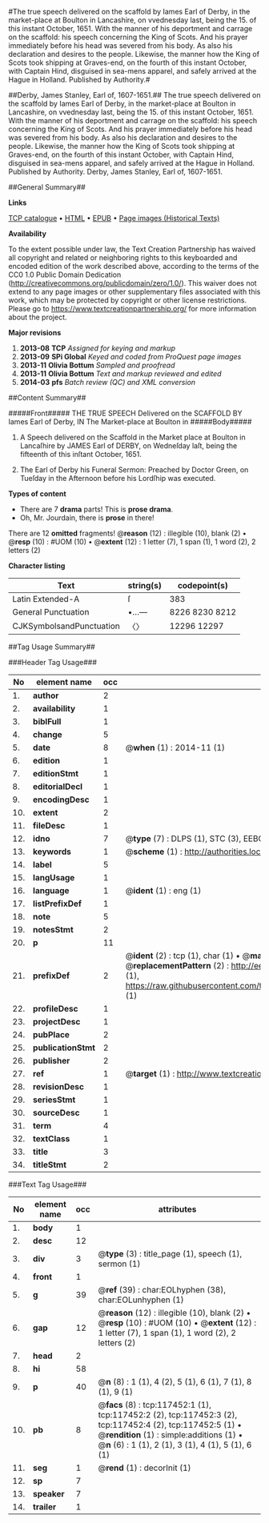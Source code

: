 #The true speech delivered on the scaffold by Iames Earl of Derby, in the market-place at Boulton in Lancashire, on vvednesday last, being the 15. of this instant October, 1651. With the manner of his deportment and carrage on the scaffold: his speech concerning the King of Scots. And his prayer immediately before his head was severed from his body. As also his declaration and desires to the people. Likewise, the manner how the King of Scots took shipping at Graves-end, on the fourth of this instant October, with Captain Hind, disguised in sea-mens apparel, and safely arrived at the Hague in Holland. Published by Authority.#

##Derby, James Stanley, Earl of, 1607-1651.##
The true speech delivered on the scaffold by Iames Earl of Derby, in the market-place at Boulton in Lancashire, on vvednesday last, being the 15. of this instant October, 1651. With the manner of his deportment and carrage on the scaffold: his speech concerning the King of Scots. And his prayer immediately before his head was severed from his body. As also his declaration and desires to the people. Likewise, the manner how the King of Scots took shipping at Graves-end, on the fourth of this instant October, with Captain Hind, disguised in sea-mens apparel, and safely arrived at the Hague in Holland. Published by Authority.
Derby, James Stanley, Earl of, 1607-1651.

##General Summary##

**Links**

[TCP catalogue](http://www.ota.ox.ac.uk/tcp/)  • 
[HTML](http://tei.it.ox.ac.uk/tcp/Texts-HTML/free/A81/A81333.html)  • 
[EPUB](http://tei.it.ox.ac.uk/tcp/Texts-EPUB/free/A81/A81333.epub) • 
[Page images (Historical Texts)](https://historicaltexts.jisc.ac.uk/eebo-99865215e)

**Availability**

To the extent possible under law, the Text Creation Partnership has waived all copyright and related or neighboring rights to this keyboarded and encoded edition of the work described above, according to the terms of the CC0 1.0 Public Domain Dedication (http://creativecommons.org/publicdomain/zero/1.0/). This waiver does not extend to any page images or other supplementary files associated with this work, which may be protected by copyright or other license restrictions. Please go to https://www.textcreationpartnership.org/ for more information about the project.

**Major revisions**

1. __2013-08__ __TCP__ *Assigned for keying and markup*
1. __2013-09__ __SPi Global__ *Keyed and coded from ProQuest page images*
1. __2013-11__ __Olivia Bottum__ *Sampled and proofread*
1. __2013-11__ __Olivia Bottum__ *Text and markup reviewed and edited*
1. __2014-03__ __pfs__ *Batch review (QC) and XML conversion*

##Content Summary##

#####Front#####
THE TRUE SPEECH Delivered on the SCAFFOLD BY Iames Earl of Derby, IN The Market-place at Boulton in 
#####Body#####

1. A Speech delivered on the Scaffold in the Market place at Boulton in Lancaſhire by JAMES Earl of DERBY, on Wedneſday laſt, being the fifteenth of this inſtant October, 1651.

1. The Earl of Derby his Funeral Sermon: Preached by Doctor Green, on Tueſday in the Afternoon before his Lordſhip was executed.

**Types of content**

  * There are 7 **drama** parts! This is **prose drama**.
  * Oh, Mr. Jourdain, there is **prose** in there!

There are 12 **omitted** fragments! 
 @__reason__ (12) : illegible (10), blank (2)  •  @__resp__ (10) : #UOM (10)  •  @__extent__ (12) : 1 letter (7), 1 span (1), 1 word (2), 2 letters (2)

**Character listing**


|Text|string(s)|codepoint(s)|
|---|---|---|
|Latin Extended-A|ſ|383|
|General Punctuation|•…—|8226 8230 8212|
|CJKSymbolsandPunctuation|〈〉|12296 12297|

##Tag Usage Summary##

###Header Tag Usage###

|No|element name|occ|attributes|
|---|---|---|---|
|1.|__author__|2||
|2.|__availability__|1||
|3.|__biblFull__|1||
|4.|__change__|5||
|5.|__date__|8| @__when__ (1) : 2014-11 (1)|
|6.|__edition__|1||
|7.|__editionStmt__|1||
|8.|__editorialDecl__|1||
|9.|__encodingDesc__|1||
|10.|__extent__|2||
|11.|__fileDesc__|1||
|12.|__idno__|7| @__type__ (7) : DLPS (1), STC (3), EEBO-CITATION (1), PROQUEST (1), VID (1)|
|13.|__keywords__|1| @__scheme__ (1) : http://authorities.loc.gov/ (1)|
|14.|__label__|5||
|15.|__langUsage__|1||
|16.|__language__|1| @__ident__ (1) : eng (1)|
|17.|__listPrefixDef__|1||
|18.|__note__|5||
|19.|__notesStmt__|2||
|20.|__p__|11||
|21.|__prefixDef__|2| @__ident__ (2) : tcp (1), char (1)  •  @__matchPattern__ (2) : ([0-9\-]+):([0-9IVX]+) (1), (.+) (1)  •  @__replacementPattern__ (2) : http://eebo.chadwyck.com/downloadtiff?vid=$1&page=$2 (1), https://raw.githubusercontent.com/textcreationpartnership/Texts/master/tcpchars.xml#$1 (1)|
|22.|__profileDesc__|1||
|23.|__projectDesc__|1||
|24.|__pubPlace__|2||
|25.|__publicationStmt__|2||
|26.|__publisher__|2||
|27.|__ref__|1| @__target__ (1) : http://www.textcreationpartnership.org/docs/. (1)|
|28.|__revisionDesc__|1||
|29.|__seriesStmt__|1||
|30.|__sourceDesc__|1||
|31.|__term__|4||
|32.|__textClass__|1||
|33.|__title__|3||
|34.|__titleStmt__|2||


###Text Tag Usage###

|No|element name|occ|attributes|
|---|---|---|---|
|1.|__body__|1||
|2.|__desc__|12||
|3.|__div__|3| @__type__ (3) : title_page (1), speech (1), sermon (1)|
|4.|__front__|1||
|5.|__g__|39| @__ref__ (39) : char:EOLhyphen (38), char:EOLunhyphen (1)|
|6.|__gap__|12| @__reason__ (12) : illegible (10), blank (2)  •  @__resp__ (10) : #UOM (10)  •  @__extent__ (12) : 1 letter (7), 1 span (1), 1 word (2), 2 letters (2)|
|7.|__head__|2||
|8.|__hi__|58||
|9.|__p__|40| @__n__ (8) : 1 (1), 4 (2), 5 (1), 6 (1), 7 (1), 8 (1), 9 (1)|
|10.|__pb__|8| @__facs__ (8) : tcp:117452:1 (1), tcp:117452:2 (2), tcp:117452:3 (2), tcp:117452:4 (2), tcp:117452:5 (1)  •  @__rendition__ (1) : simple:additions (1)  •  @__n__ (6) : 1 (1), 2 (1), 3 (1), 4 (1), 5 (1), 6 (1)|
|11.|__seg__|1| @__rend__ (1) : decorInit (1)|
|12.|__sp__|7||
|13.|__speaker__|7||
|14.|__trailer__|1||
